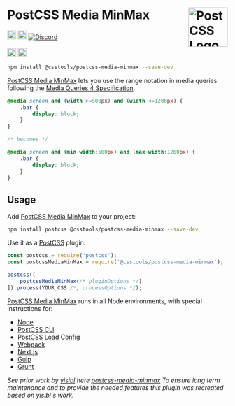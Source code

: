 # PostCSS Media MinMax [<img src="https://postcss.github.io/postcss/logo.svg" alt="PostCSS Logo" width="90" height="90" align="right">][PostCSS]

[<img alt="npm version" src="https://img.shields.io/npm/v/@csstools/postcss-media-minmax.svg" height="20">][npm-url] [<img alt="Build Status" src="https://github.com/csstools/postcss-plugins/actions/workflows/test.yml/badge.svg?branch=main" height="20">][cli-url] [<img alt="Discord" src="https://shields.io/badge/Discord-5865F2?logo=discord&logoColor=white">][discord]<br><br>[<img alt="Baseline Status" src="https://cssdb.org/images/badges-baseline/media-query-ranges.svg" height="20">][css-url] [<img alt="CSS Standard Status" src="https://cssdb.org/images/badges/media-query-ranges.svg" height="20">][css-url] 

```bash
npm install @csstools/postcss-media-minmax --save-dev
```

[PostCSS Media MinMax] lets you use the range notation in media queries following the [Media Queries 4 Specification].

```css
@media screen and (width >=500px) and (width <=1200px) {
	.bar {
		display: block;
	}
}

/* becomes */

@media screen and (min-width:500px) and (max-width:1200px) {
	.bar {
		display: block;
	}
}
```

## Usage

Add [PostCSS Media MinMax] to your project:

```bash
npm install postcss @csstools/postcss-media-minmax --save-dev
```

Use it as a [PostCSS] plugin:

```js
const postcss = require('postcss');
const postcssMediaMinMax = require('@csstools/postcss-media-minmax');

postcss([
	postcssMediaMinMax(/* pluginOptions */)
]).process(YOUR_CSS /*, processOptions */);
```

[PostCSS Media MinMax] runs in all Node environments, with special
instructions for:

- [Node](INSTALL.md#node)
- [PostCSS CLI](INSTALL.md#postcss-cli)
- [PostCSS Load Config](INSTALL.md#postcss-load-config)
- [Webpack](INSTALL.md#webpack)
- [Next.js](INSTALL.md#nextjs)
- [Gulp](INSTALL.md#gulp)
- [Grunt](INSTALL.md#grunt)

_See prior work by [yisibl](https://github.com/yisibl) here [postcss-media-minmax](https://github.com/postcss/postcss-media-minmax)
To ensure long term maintenance and to provide the needed features this plugin was recreated based on yisibl's work._

[cli-url]: https://github.com/csstools/postcss-plugins/actions/workflows/test.yml?query=workflow/test
[css-url]: https://cssdb.org/#media-query-ranges
[discord]: https://discord.gg/bUadyRwkJS
[npm-url]: https://www.npmjs.com/package/@csstools/postcss-media-minmax

[PostCSS]: https://github.com/postcss/postcss
[PostCSS Media MinMax]: https://github.com/csstools/postcss-plugins/tree/main/plugins/postcss-media-minmax
[Media Queries 4 Specification]: https://www.w3.org/TR/mediaqueries-4/#mq-features
